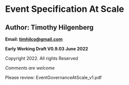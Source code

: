 # Event Specification At Scale

## Author: Timothy Hilgenberg
**Email: timhilco@gmail.com**

**Early Working Draft V0.9.03 June 2022**

Copyright 2022. All rights Reserved 

*Comments are welcome*

Please review: EventGovernanceAtScale_v1.pdf